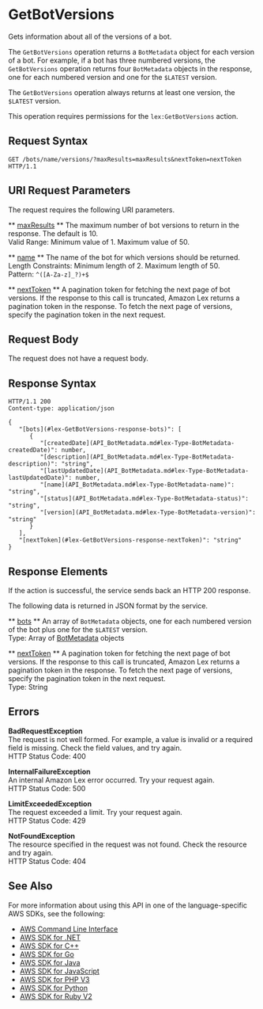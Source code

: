 # GetBotVersions<a name="API_GetBotVersions"></a>

Gets information about all of the versions of a bot\.

The `GetBotVersions` operation returns a `BotMetadata` object for each version of a bot\. For example, if a bot has three numbered versions, the `GetBotVersions` operation returns four `BotMetadata` objects in the response, one for each numbered version and one for the `$LATEST` version\. 

The `GetBotVersions` operation always returns at least one version, the `$LATEST` version\.

This operation requires permissions for the `lex:GetBotVersions` action\.

## Request Syntax<a name="API_GetBotVersions_RequestSyntax"></a>

```
GET /bots/name/versions/?maxResults=maxResults&nextToken=nextToken HTTP/1.1
```

## URI Request Parameters<a name="API_GetBotVersions_RequestParameters"></a>

The request requires the following URI parameters\.

 ** [maxResults](#API_GetBotVersions_RequestSyntax) **   <a name="lex-GetBotVersions-request-maxResults"></a>
The maximum number of bot versions to return in the response\. The default is 10\.  
Valid Range: Minimum value of 1\. Maximum value of 50\.

 ** [name](#API_GetBotVersions_RequestSyntax) **   <a name="lex-GetBotVersions-request-name"></a>
The name of the bot for which versions should be returned\.  
Length Constraints: Minimum length of 2\. Maximum length of 50\.  
Pattern: `^([A-Za-z]_?)+$` 

 ** [nextToken](#API_GetBotVersions_RequestSyntax) **   <a name="lex-GetBotVersions-request-nextToken"></a>
A pagination token for fetching the next page of bot versions\. If the response to this call is truncated, Amazon Lex returns a pagination token in the response\. To fetch the next page of versions, specify the pagination token in the next request\. 

## Request Body<a name="API_GetBotVersions_RequestBody"></a>

The request does not have a request body\.

## Response Syntax<a name="API_GetBotVersions_ResponseSyntax"></a>

```
HTTP/1.1 200
Content-type: application/json

{
   "[bots](#lex-GetBotVersions-response-bots)": [ 
      { 
         "[createdDate](API_BotMetadata.md#lex-Type-BotMetadata-createdDate)": number,
         "[description](API_BotMetadata.md#lex-Type-BotMetadata-description)": "string",
         "[lastUpdatedDate](API_BotMetadata.md#lex-Type-BotMetadata-lastUpdatedDate)": number,
         "[name](API_BotMetadata.md#lex-Type-BotMetadata-name)": "string",
         "[status](API_BotMetadata.md#lex-Type-BotMetadata-status)": "string",
         "[version](API_BotMetadata.md#lex-Type-BotMetadata-version)": "string"
      }
   ],
   "[nextToken](#lex-GetBotVersions-response-nextToken)": "string"
}
```

## Response Elements<a name="API_GetBotVersions_ResponseElements"></a>

If the action is successful, the service sends back an HTTP 200 response\.

The following data is returned in JSON format by the service\.

 ** [bots](#API_GetBotVersions_ResponseSyntax) **   <a name="lex-GetBotVersions-response-bots"></a>
An array of `BotMetadata` objects, one for each numbered version of the bot plus one for the `$LATEST` version\.  
Type: Array of [BotMetadata](API_BotMetadata.md) objects

 ** [nextToken](#API_GetBotVersions_ResponseSyntax) **   <a name="lex-GetBotVersions-response-nextToken"></a>
A pagination token for fetching the next page of bot versions\. If the response to this call is truncated, Amazon Lex returns a pagination token in the response\. To fetch the next page of versions, specify the pagination token in the next request\.   
Type: String

## Errors<a name="API_GetBotVersions_Errors"></a>

 **BadRequestException**   
The request is not well formed\. For example, a value is invalid or a required field is missing\. Check the field values, and try again\.  
HTTP Status Code: 400

 **InternalFailureException**   
An internal Amazon Lex error occurred\. Try your request again\.  
HTTP Status Code: 500

 **LimitExceededException**   
The request exceeded a limit\. Try your request again\.  
HTTP Status Code: 429

 **NotFoundException**   
The resource specified in the request was not found\. Check the resource and try again\.  
HTTP Status Code: 404

## See Also<a name="API_GetBotVersions_SeeAlso"></a>

For more information about using this API in one of the language\-specific AWS SDKs, see the following:
+  [AWS Command Line Interface](https://docs.aws.amazon.com/goto/aws-cli/lex-models-2017-04-19/GetBotVersions) 
+  [AWS SDK for \.NET](https://docs.aws.amazon.com/goto/DotNetSDKV3/lex-models-2017-04-19/GetBotVersions) 
+  [AWS SDK for C\+\+](https://docs.aws.amazon.com/goto/SdkForCpp/lex-models-2017-04-19/GetBotVersions) 
+  [AWS SDK for Go](https://docs.aws.amazon.com/goto/SdkForGoV1/lex-models-2017-04-19/GetBotVersions) 
+  [AWS SDK for Java](https://docs.aws.amazon.com/goto/SdkForJava/lex-models-2017-04-19/GetBotVersions) 
+  [AWS SDK for JavaScript](https://docs.aws.amazon.com/goto/AWSJavaScriptSDK/lex-models-2017-04-19/GetBotVersions) 
+  [AWS SDK for PHP V3](https://docs.aws.amazon.com/goto/SdkForPHPV3/lex-models-2017-04-19/GetBotVersions) 
+  [AWS SDK for Python](https://docs.aws.amazon.com/goto/boto3/lex-models-2017-04-19/GetBotVersions) 
+  [AWS SDK for Ruby V2](https://docs.aws.amazon.com/goto/SdkForRubyV2/lex-models-2017-04-19/GetBotVersions) 